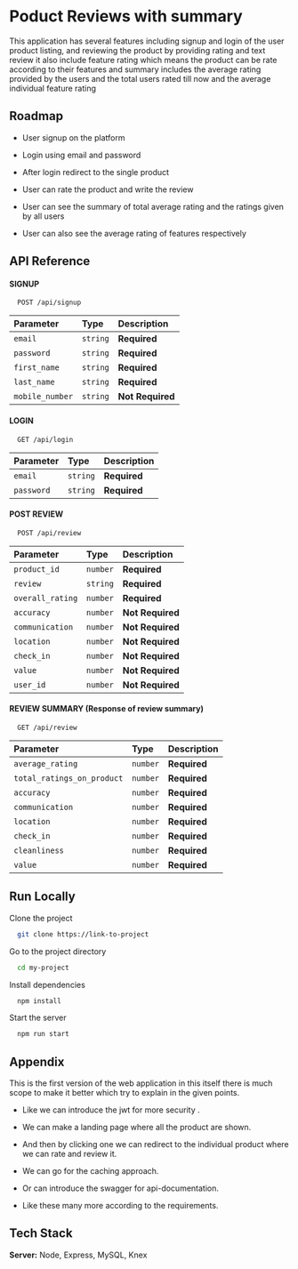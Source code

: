 
# Poduct Reviews with summary

This application has several features including signup and login of the user product listing, and reviewing the product by providing rating and text review it also include feature rating which means the product can be rate according to their features and summary includes the average rating provided by the users and the total users rated till now and the average individual feature rating


## Roadmap

- User signup on the platform

- Login using email and password

- After login redirect to the single product

- User can rate the product and write the review

- User can see the summary of total average rating and the ratings given by all users

- User can also see the average rating of features respectively


## API Reference

#### SIGNUP

```http
  POST /api/signup
```

| Parameter | Type     | Description                |
| :-------- | :------- | :------------------------- |
| `email` | `string` | **Required** |
| `password` | `string` | **Required** |
| `first_name` | `string` | **Required** |
| `last_name` | `string` | **Required** |
| `mobile_number` | `string` | **Not Required** |

#### LOGIN

```http
  GET /api/login
```

| Parameter | Type     | Description                       |
| :-------- | :------- | :-------------------------------- |
| `email` | `string` | **Required** |
| `password` | `string` | **Required** |

#### POST REVIEW

```http
  POST /api/review
```

| Parameter | Type     | Description                |
| :-------- | :------- | :------------------------- |
| `product_id` | `number` | **Required** |
| `review` | `string` | **Required** |
| `overall_rating` | `number` | **Required** |
| `accuracy` | `number` | **Not Required** |
| `communication` | `number` | **Not Required** |
| `location` | `number` | **Not Required** |
| `check_in` | `number` | **Not Required** |
| `value` | `number` | **Not Required** |
| `user_id` | `number` | **Not Required** |

#### REVIEW SUMMARY (Response of review summary)

```http
  GET /api/review
```

| Parameter | Type     | Description                       |
| :-------- | :------- | :-------------------------------- |
| `average_rating` | `number` | **Required** |
| `total_ratings_on_product` | `number` | **Required** |
| `accuracy` | `number` | **Required** |
| `communication` | `number` | **Required** |
| `location` | `number` | **Required** |
| `check_in` | `number` | **Required** |
| `cleanliness` | `number` | **Required** |
| `value` | `number` | **Required** |


## Run Locally

Clone the project

```bash
  git clone https://link-to-project
```

Go to the project directory

```bash
  cd my-project
```

Install dependencies

```bash
  npm install
```

Start the server

```bash
  npm run start
```


## Appendix

This is the first version of the web application in this itself there is much scope to make it better which try to explain in the given points.

- Like we can introduce the jwt for more security .

- We can make a landing page where all the product are shown.

- And then by clicking one we can redirect to the individual product where we can rate and review it.

- We can go for the caching approach.

- Or can introduce the swagger for api-documentation.

- Like these many more according to the requirements.


## Tech Stack

**Server:** Node, Express, MySQL, Knex

